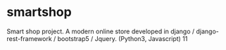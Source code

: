 # smartshop
Smart shop project. A modern online store developed in django / django-rest-framework / bootstrap5 / Jquery. (Python3, Javascript)
11